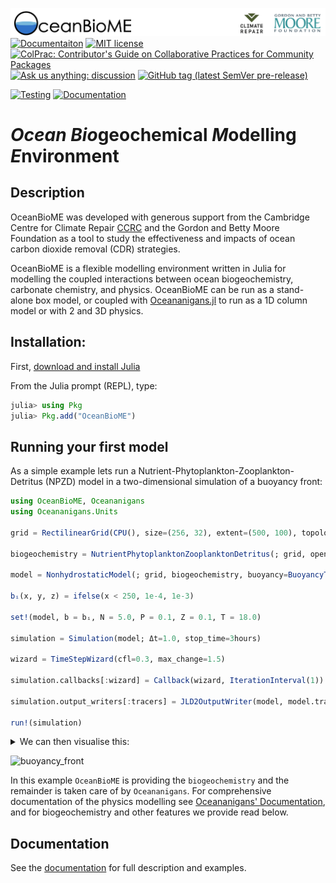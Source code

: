 ![](OceanBioME_headerbar.jpg?raw=true)
[![Documentaiton](https://img.shields.io/badge/documentation-stable%20release-blue?style=flat-square)](https://oceanbiome.github.io/OceanBioME.jl/dev/)
[![MIT license](https://img.shields.io/badge/License-MIT-blue.svg?style=flat-square)](https://mit-license.org)
[![ColPrac: Contributor's Guide on Collaborative Practices for Community Packages](https://img.shields.io/badge/ColPrac-Contributor's%20Guide-blueviolet)](https://github.com/SciML/ColPrac)
[![Ask us anything: discussion](https://img.shields.io/badge/Ask%20us-anything-1abc9c.svg?style=flat-square)](https://github.com/OceanBioME/OceanBioME.jl/discussions)
[![GitHub tag (latest SemVer pre-release)](https://img.shields.io/github/v/tag/OceanBioME/OceanBioME.jl?include_prereleases&label=latest%20version&logo=github&sort=semver&style=flat-square)](https://github.com/OceanBioME/OceanBioME.jl/releases)

[![Testing](https://github.com/OceanBioME/OceanBioME.jl/actions/workflows/tests.yml/badge.svg)](https://github.com/OceanBioME/OceanBioME.jl/actions/workflows/tests.yml)
[![Documentation](https://github.com/OceanBioME/OceanBioME.jl/actions/workflows/documentation.yml/badge.svg)](https://github.com/OceanBioME/OceanBioME.jl/actions/workflows/documentation.yml)
# *Ocean* *Bio*geochemical *M*odelling *E*nvironment

## Description
OceanBioME was developed with generous support from the Cambridge Centre for Climate Repair [CCRC](https://www.climaterepair.cam.ac.uk) and the Gordon and Betty Moore Foundation as a tool to study the effectiveness and impacts of ocean carbon dioxide removal (CDR) strategies.

OceanBioME is a flexible modelling environment written in Julia for modelling the coupled interactions between ocean biogeochemistry, carbonate chemistry, and physics. OceanBioME can be run as a stand-alone box model, or coupled with [Oceananigans.jl](https://github.com/cliMA/oceananigans.jl/) to run as a 1D column model or with 2 and 3D physics. 

## Installation:

First, [download and install Julia](https://julialang.org/downloads/)

From the Julia prompt (REPL), type:
```julia
julia> using Pkg
julia> Pkg.add("OceanBioME")
```

## Running your first model
As a simple example lets run a Nutrient-Phytoplankton-Zooplankton-Detritus (NPZD) model in a two-dimensional simulation of a buoyancy front:
```julia
using OceanBioME, Oceananigans
using Oceananigans.Units

grid = RectilinearGrid(CPU(), size=(256, 32), extent=(500, 100), topology=(Bounded, Flat, Bounded))

biogeochemistry = NutrientPhytoplanktonZooplanktonDetritus(; grid, open_bottom=true)

model = NonhydrostaticModel(; grid, biogeochemistry, buoyancy=BuoyancyTracer(), tracers=:b, advection=WENO(; grid), closure = AnisotropicMinimumDissipation())

bᵢ(x, y, z) = ifelse(x < 250, 1e-4, 1e-3)

set!(model, b = bᵢ, N = 5.0, P = 0.1, Z = 0.1, T = 18.0)

simulation = Simulation(model; Δt=1.0, stop_time=3hours)

wizard = TimeStepWizard(cfl=0.3, max_change=1.5)

simulation.callbacks[:wizard] = Callback(wizard, IterationInterval(1))

simulation.output_writers[:tracers] = JLD2OutputWriter(model, model.tracers, filename = "buoyancy_front.jld2", schedule = TimeInterval(1minute), overwrite_existing=true)

run!(simulation)
```

<details>
<summary>We can then visualise this:</summary>

```julia
using CairoMakie
b = FieldTimeSeries("buoyancy_front.jld2", "b")
P = FieldTimeSeries("buoyancy_front.jld2", "P")

n = Observable(1)

b_lims = (minimum(b), maximum(b))
P_lims = (minimum(P), maximum(P))

b_plt = @lift b[1:grid.Nx, 1, 1:grid.Nz, $n]
P_plt = @lift P[1:grid.Nx, 1, 1:grid.Nz, $n]

fig = Figure(resolution = (1600, 160 * 4))

supertitle = Label(fig[0, :], "t = 0.0")

ax1 = Axis(fig[1, 1], xlabel = "x (m)", ylabel = "z (m)", title = "Buouyancy pertubation (m / s)", width = 1400)
ax2 = Axis(fig[2, 1], xlabel = "x (m)", ylabel = "z (m)", title = "Phytoplankton concentration (mmol N / m³)", width = 1400)

hm1 = heatmap!(ax1, xnodes(grid, Center(), Center(), Center())[1:grid.Nx], znodes(grid, Center(), Center(), Center())[1:grid.Nz], b_plt, colorrange = b_lims, colormap = :batlow, interpolate=true)
hm2 = heatmap!(ax2, xnodes(grid, Center(), Center(), Center())[1:grid.Nx], znodes(grid, Center(), Center(), Center())[1:grid.Nz], P_plt, colorrange = P_lims, colormap = Reverse(:bamako), interpolate=true)

Colorbar(fig[1, 2], hm1)
Colorbar(fig[2, 2], hm2)

record(fig, "buoyancy_front.gif", 1:length(b.times)) do i
    n[] = i
    msg = string("Plotting frame ", i, " of ", length(b.times))
    print(msg * " \r")
    supertitle.text = "t=$(prettytime(b.times[i]))"
end
```
</details>

![buoyancy_front](https://user-images.githubusercontent.com/26657828/226373754-42c5c9ed-d7fc-450a-8346-a497a40fe0e2.gif)

In this example `OceanBioME` is providing the `biogeochemistry` and the remainder is taken care of by `Oceananigans`. For comprehensive documentation of the physics modelling see [Oceananigans' Documentation](https://clima.github.io/OceananigansDocumentation/stable/), and for biogeochemistry and other features we provide read below.

## Documentation

See the [documentation](https://oceanbiome.github.io/OceanBioME.jl) for full description and examples.
